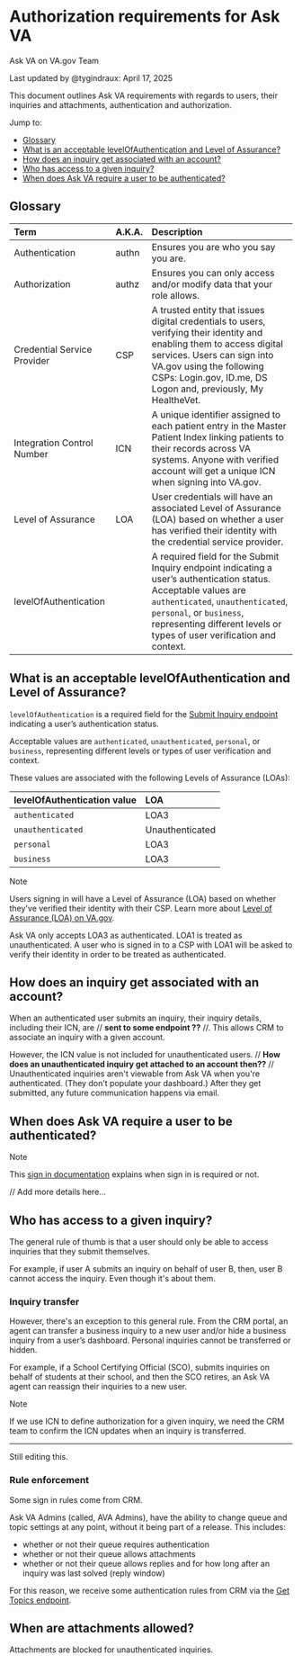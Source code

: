 # Authorization requirements for Ask VA

Ask VA on VA.gov Team

Last updated by @tygindraux: April 17, 2025

This document outlines Ask VA requirements with regards to users, their inquiries and attachments, authentication and authorization.

Jump to:
- [Glossary](#glossary)
- [What is an acceptable levelOfAuthentication and Level of Assurance?](#what-is-an-acceptable-levelofauthentication-and-level-of-assurance)
- [How does an inquiry get associated with an account?](#how-does-an-inquiry-get-associated-with-an-account)
- [Who has access to a given inquiry?](#who-has-access-to-a-given-inquiry)
- [When does Ask VA require a user to be authenticated?](#when-does-ask-va-require-a-user-to-be-authenticated)

## Glossary

|Term|A.K.A.|Description|
|:--|:--|:--|
|Authentication|authn|Ensures you are who you say you are.|
|Authorization|authz|Ensures you can only access and/or modify data that your role allows.|
|Credential Service Provider|CSP|A trusted entity that issues digital credentials to users, verifying their identity and enabling them to access digital services. Users can sign into VA.gov using the following CSPs: Login.gov, ID.me, DS Logon and, previously, My HealtheVet.|
|Integration Control Number|ICN|A unique identifier assigned to each patient entry in the Master Patient Index linking patients to their records across VA systems. Anyone with verified account will get a unique ICN when signing into VA.gov.|
|Level of Assurance|LOA|User credentials will have an associated Level of Assurance (LOA) based on whether a user has verified their identity with the credential service provider.|
|levelOfAuthentication||A required field for the Submit Inquiry endpoint indicating a user’s authentication status. Acceptable values are `authenticated`, `unauthenticated`, `personal`, or `business`, representing different levels or types of user verification and context.|

## What is an acceptable levelOfAuthentication and Level of Assurance?

`levelOfAuthentication` is a required field for the [Submit Inquiry endpoint](https://github.com/department-of-veterans-affairs/va.gov-team/blob/master/products/ask-va/integration/crm_api/Form_SubmitInquiry.md) indicating a user’s authentication status.

Acceptable values are `authenticated`, `unauthenticated`, `personal`, or `business`, representing different levels or types of user verification and context.

These values are associated with the following Levels of Assurance (LOAs):

|levelOfAuthentication value|LOA|
|:--|:--|
|`authenticated`|LOA3|
|`unauthenticated`|Unauthenticated|
|`personal`|LOA3|
|`business`|LOA3|

> [!NOTE]
> Users signing in will have a Level of Assurance (LOA) based on whether they've verified their identity with their CSP. Learn more about [Level of Assurance (LOA) on VA.gov](https://github.com/department-of-veterans-affairs/va.gov-team/tree/master/products/identity#understanding-verified-identity).

Ask VA only accepts LOA3 as authenticated. LOA1 is treated as unauthenticated. A user who is signed in to a CSP with LOA1 will be asked to verify their identity in order to be treated as authenticated.

## How does an inquiry get associated with an account?

When an authenticated user submits an inquiry, their inquiry details, including their ICN, are // **sent to some endpoint ??** //. This allows CRM to associate an inquiry with a given account.

However, the ICN value is not included for unauthenticated users. // **How does an unauthenticated inquiry get attached to an account then??** //  Unauthenticated inquiries aren't viewable from Ask VA when you're authenticated. (They don't populate your dashboard.) After they get submitted, any future communication happens via email.

## When does Ask VA require a user to be authenticated?

> [!NOTE] 
> This [sign in documentation](https://github.com/department-of-veterans-affairs/va.gov-team/blob/master/products/ask-va/design/Strategy/Phase%202/2025-04%20Sign%20in%20rules.md#what-we-know-about-sign-in-rules-for-ask-va) explains when sign in is required or not.

// Add more details here...

## Who has access to a given inquiry?

The general rule of thumb is that a user should only be able to access inquiries that they submit themselves.

For example, if user A submits an inquiry on behalf of user B, then, user B cannot access the inquiry. Even though it's about them.

### Inquiry transfer

However, there's an exception to this general rule. From the CRM portal, an agent can transfer a business inquiry to a new user and/or hide a business inquiry from a user’s dashboard. Personal inquiries cannot be transferred or hidden.
 
For example, if a School Certifying Official (SCO), submits inquiries on behalf of students at their school, and then the SCO retires, an Ask VA agent can reassign their inquiries to a new user.

> [!NOTE] 
> If we use ICN to define authorization for a given inquiry, we need the CRM team to confirm the ICN updates when an inquiry is transferred.


----

Still editing this.


### Rule enforcement

Some sign in rules come from CRM. 

Ask VA Admins (called, AVA Admins), have the ability to change queue and topic settings at any point, without it being part of a release. This includes:
- whether or not their queue requires authentication
- whether or not their queue allows attachments
- whether or not their queue allows replies and for how long after an inquiry was last solved (reply window)

For this reason, we receive some authentication rules from CRM via the [Get Topics endpoint](https://github.com/department-of-veterans-affairs/va.gov-team/blob/master/products/ask-va/integration/crm_api/Form_GetTopics.md).

## When are attachments allowed?

Attachments are blocked for unauthenticated inquiries.
